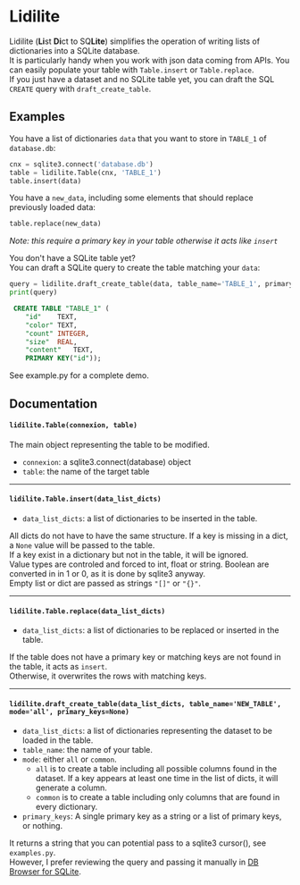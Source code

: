 # Lidilite  

Lidilite (**Li**st **Di**ct to SQ**Lite**) simplifies the operation of 
writing lists of dictionaries into a SQLite database.  
It is particularly handy when you work with json data coming from APIs. You can easily populate your table with `Table.insert` or `Table.replace`.  
If you just have a dataset and no SQLite table yet, you can draft the SQL `CREATE` query with `draft_create_table`.

## Examples
You have a list of dictionaries `data` that you want to store in `TABLE_1` of `database.db`:  
```python
cnx = sqlite3.connect('database.db')
table = lidilite.Table(cnx, 'TABLE_1')
table.insert(data)
```

You have a `new_data`, including some elements that should replace previously loaded data:
```python
table.replace(new_data)
```
*Note: this require a primary key in your table otherwise it acts like `insert`*  

You don't have a SQLite table yet?  
You can draft a SQLite query to create the table matching your `data`:
```python
query = lidilite.draft_create_table(data, table_name='TABLE_1', primary_keys='id')
print(query)
```
```sql
 CREATE TABLE "TABLE_1" (
	"id"	TEXT,
	"color"	TEXT,
	"count"	INTEGER,
	"size"	REAL,
	"content"	TEXT,
	PRIMARY KEY("id"));
```
See example.py for a complete demo.  

## Documentation
#### `lidilite.Table(connexion, table)`  
The main object representing the table to be modified.  
+ `connexion`: a sqlite3.connect(database) object  
+ `table`: the name of the target table  

---
#### `lidilite.Table.insert(data_list_dicts)`
+ `data_list_dicts`: a list of dictionaries to be inserted in the table.  

All dicts do not have to have the same structure. If a key is missing in a dict, a `None` value will
be passed to the table.  
If a key exist in a dictionary but not in the table, it will be ignored.  
Value types are controled and forced to int, float or string. Boolean are converted in in 1 or 0, as 
it is done by sqlite3 anyway.  
Empty list or dict are passed as strings `"[]"` or `"{}"`.  

---
#### `lidilite.Table.replace(data_list_dicts)`
+ `data_list_dicts`: a list of dictionaries to be replaced or inserted in the table.  

If the table does not have a primary key or matching keys are not found in the table, it acts as `insert`.  
Otherwise, it overwrites the rows with matching keys.  

---
#### `lidilite.draft_create_table(data_list_dicts, table_name='NEW_TABLE', mode='all', primary_keys=None)`  
+ `data_list_dicts`: a list of dictionaries representing the dataset to be loaded in the table.  
+ `table_name`: the name of your table.  
+ `mode`: either `all` or `common`.  
	- `all` is to create a table including all possible columns found in the dataset.
If a key appears at least one time in the list of dicts, it will generate a column.  
	- `common` is to create a table including only columns that are found in every dictionary.  
+ `primary_keys`: A single primary key as a string or a list of primary keys, or nothing.  

It returns a string that you can potential pass to a sqlite3 cursor(), see `examples.py`.  
However, I prefer reviewing the query and passing it manually in [DB Browser for SQLite](https://sqlitebrowser.org/).
